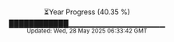 <p align="center">
⏳Year Progress (40.35 %) <br>
████████████▁▁▁▁▁▁▁▁▁▁▁▁▁▁▁▁▁▁ <br>
<sub>Updated: Wed, 28 May 2025 06:33:42 GMT</sub>
</p>

